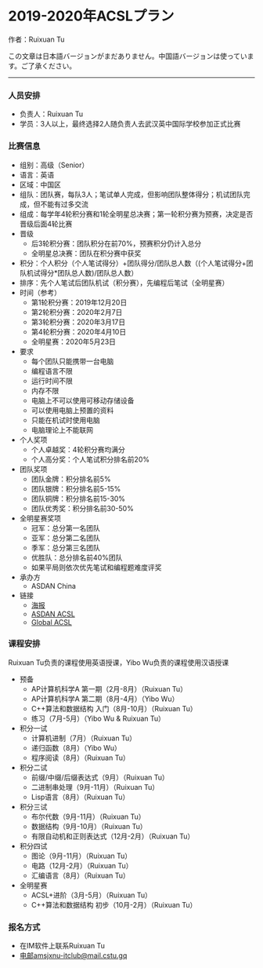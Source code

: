# 2019-2020年ACSLプラン

作者：Ruixuan Tu

この文章は日本語バージョンがまだありません。中国語バージョンは使っています。ご了承ください。

---

### 人员安排
- 负责人：Ruixuan Tu
- 学员：3人以上，最终选择2人随负责人去武汉英中国际学校参加正式比赛

### 比赛信息
- 组别：高级（Senior）
- 语言：英语
- 区域：中国区
- 组队：团队赛，每队3人；笔试单人完成，但影响团队整体得分；机试团队完成，但不能有过多交流
- 组成：每学年4轮积分赛和1轮全明星总决赛；第一轮积分赛为预赛，决定是否晋级后面4轮比赛
- 晋级
  - 后3轮积分赛：团队积分在前70%，预赛积分仍计入总分
  - 全明星总决赛：团队在积分赛中获奖
- 积分：个人积分（个人笔试得分）+团队得分/团队总人数（(个人笔试得分+团队机试得分*团队总人数)/团队总人数）
- 排序：先个人笔试后团队机试（积分赛），先编程后笔试（全明星赛）
- 时间（参考）
  - 第1轮积分赛：2019年12月20日
  - 第2轮积分赛：2020年2月7日
  - 第3轮积分赛：2020年3月17日
  - 第4轮积分赛：2020年4月10日
  - 全明星赛：2020年5月23日
- 要求
  - 每个团队只能携带一台电脑
  - 编程语言不限
  - 运行时间不限
  - 内存不限
  - 电脑上不可以使用可移动存储设备
  - 可以使用电脑上预置的资料
  - 只能在机试时使用电脑
  - 电脑理论上不能联网
- 个人奖项
  - 个人卓越奖：4轮积分赛均满分
  - 个人高分奖：个人笔试积分排名前20%
- 团队奖项
  - 团队金牌：积分排名前5%
  - 团队银牌：积分排名前5-15%
  - 团队铜牌：积分排名前15-30%
  - 团队优秀奖：积分排名前30-50%
- 全明星赛奖项
  - 冠军：总分第一名团队
  - 亚军：总分第二名团队
  - 季军：总分第三名团队
  - 优胜队：总分排名前40%团队
  - 如果平局则依次优先笔试和编程题难度评奖
- 承办方
  - ASDAN China
- 链接
  - [海报](https://www.acsl.org/19-20/new-flyer_19_20.pdf)
  - [ASDAN ACSL](http://www.seedasdan.org/acsl/)
  - [Global ACSL](https://www.acsl.org/index.html)

### 课程安排

Ruixuan Tu负责的课程使用英语授课，Yibo Wu负责的课程使用汉语授课

- 预备
  - AP计算机科学A 第一期（2月-8月）（Ruixuan Tu）
  - AP计算机科学A 第二期（8月-4月）（Yibo Wu）
  - C++算法和数据结构 入门（8月-10月）（Ruixuan Tu）
  - 练习（7月-5月）（Yibo Wu & Ruixuan Tu）
- 积分一试
  - 计算机进制（7月）（Ruixuan Tu）
  - 递归函数（8月）（Yibo Wu）
  - 程序阅读（8月）（Ruixuan Tu）
- 积分二试
  - 前缀/中缀/后缀表达式（9月）（Ruixuan Tu）
  - 二进制串处理（9月-11月）（Ruixuan Tu）
  - Lisp语言（8月）（Ruixuan Tu）
- 积分三试
  - 布尔代数（9月-11月）（Ruixuan Tu）
  - 数据结构（9月-10月）（Ruixuan Tu）
  - 有限自动机和正则表达式（12月-2月）（Ruixuan Tu）
- 积分四试
  - 图论（9月-11月）（Ruixuan Tu）
  - 电路（12月-2月）（Ruixuan Tu）
  - 汇编语言（8月）（Ruixuan Tu）
- 全明星赛
  - ACSL+进阶（3月-5月）（Ruixuan Tu）
  - C++算法和数据结构 初步（10月-2月）（Ruixuan Tu）

### 报名方式
- 在IM软件上联系Ruixuan Tu
- 电邮amsjxnu-itclub@mail.cstu.gq
